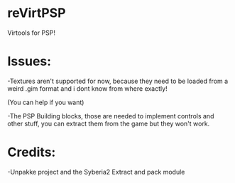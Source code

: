 # reVirtPSP
Virtools for PSP!

# Issues:
-Textures aren't supported for now, because they need to be loaded from a weird .gim format and i dont know from where exactly!

(You can help if you want)

-The PSP Building blocks, those are needed to implement controls and other stuff, you can extract them from the game but they won't work.

# Credits:
-Unpakke project and the Syberia2 Extract and pack module

